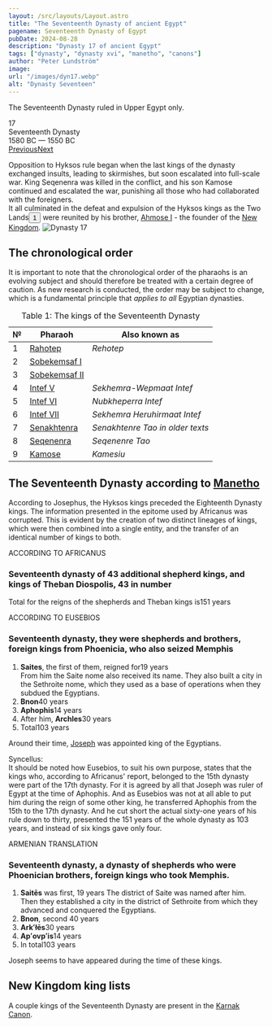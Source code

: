 ```yaml
---
layout: /src/layouts/Layout.astro
title: "The Seventeenth Dynasty of ancient Egypt"
pagename: Seventeenth Dynasty of Egypt
pubDate: 2024-08-28
description: "Dynasty 17 of ancient Egypt"
tags: ["dynasty", "dynasty xvi", "manetho", "canons"]
author: "Peter Lundström"
image:
url: "/images/dyn17.webp"
alt: "Dynasty Seventeen"
---
```


<p class="lead">The Seventeenth Dynasty ruled in Upper Egypt only.</p>

<div class="dynruta float-right ml-4 mb-3 mt-4">
	<div class="flex flex-col justify-center items-center [text-shadow:_0_1px_0_rgb(255_255_255_/_20%)]">
		<div class="text-9xl font-bold [text-shadow:_0_1px_0_rgb(255_255_255_/_40%)]">17</div>
		<div>Seventeenth Dynasty</div>
		<div>1580 BC &mdash; 1550 BC</div>
		<div class="w-full flex justify-between"><a href="/dynasty/16">Previous</a><a href="/dynasty/18">Next</a></div>
	</div>
</div>
<p>Opposition to Hyksos rule began when the last kings of the dynasty exchanged insults, leading to skirmishes, but soon escalated into full-scale war. King Seqenenra was killed in the conflict, and his son Kamose continued and escalated the war, punishing all those who had collaborated with the foreigners.<br />It all culminated in the defeat and expulsion of the Hyksos kings as the Two Lands<button popovertarget="pop01">1</button> were reunited by his brother, <a href="/pharaohs/Ahmose-I">Ahmose I</a> - the founder of the <a href="/periods/new-kingdom">New Kingdom</a>.

<img class="w-full rounded-sm sm:rounded-xl my-10" src="/images/dyn17.webp" alt="Dynasty 17">
<h2 class="mt-10 text-wrap">The chronological order</h3>

It is important to note that the chronological order of the pharaohs is an evolving subject and should therefore be treated with a certain degree of caution. As new research is conducted, the order may be subject to change, which is a fundamental principle that <i>applies to all</i> Egyptian dynasties.

</p>

<table>
	<caption class="py-2 text-sm">Table 1: The kings of the Seventeenth Dynasty</caption>
	<thead>
		<tr>
			<th scope="col" class="w-5 text-center">№</th>
			<th scope="col" class="pl-3">Pharaoh</th>
			<th scope="col" class="pl-3">Also known as</th>
		</tr>
	</thead>
	<tbody>
		<tr><td>1</td><td><a href="/pharaohs/Rahotep">Rahotep</a></td><td><em>Rehotep</em></td></tr>
		<tr><td>2</td><td><a href="/pharaohs/Sobekemsaf-I">Sobekemsaf I</a></td><td><em></em></td></tr>
		<tr><td>3</td><td><a href="/pharaohs/Sobekemsaf-II">Sobekemsaf II</a></td><td><em></em></td></tr>
		<tr><td>4</td><td><a href="/pharaohs/Intef-V">Intef V</a></td><td><em>Sekhemra-Wepmaat Intef</em></td></tr>
		<tr><td>5</td><td><a href="/pharaohs/Intef-VI">Intef VI</a></td><td><em>Nubkheperra Intef</em></td></tr>
		<tr><td>6</td><td><a href="/pharaohs/Intef-VII">Intef VII</a></td><td><em>Sekhemra Heruhirmaat Intef</em></td></tr>
		<tr><td>7</td><td><a href="/pharaohs/Senakhtenra">Senakhtenra</a></td><td><em>Senakhtenre Tao in older texts</em></td></tr>
		<tr><td>8</td><td><a href="/pharaohs/Seqenenra">Seqenenra</a></td><td><em>Seqenenre Tao</em></td></tr>
		<tr><td>9</td><td><a href="/pharaohs/Kamose">Kamose</a></td><td><em>Kamesiu</em></td></tr>
	</tbody>
</table>

<h2 class="mt-10 text-wrap">The Seventeenth Dynasty according to <a href="/authors/manetho">Manetho</a></h2>
<p class="pb-6">
	According to Josephus, the Hyksos kings preceded the Eighteenth Dynasty kings. The information presented in the epitome used by Africanus was corrupted. This is evident by the creation of two distinct lineages of kings, which were then combined into a single entity, and the transfer of an identical number of kings to both.
</p>

<div class="dynasty">
	<div class="w-full">
		<div class="according">ACCORDING TO AFRICANUS</div>
		<h3>Seventeenth dynasty of 43 additional shepherd kings, and kings of Theban Diospolis, 43 in number</h3>
		<p>Total for the reigns of the shepherds and Theban kings is<span class="y">151 years</span></p>
	</div>
	<div class="w-full">
		<div class="according">ACCORDING TO EUSEBIOS</div>
		<h3>Seventeenth dynasty, they were shepherds and brothers, foreign kings from Phoenicia, who also seized Memphis</h3>
		<ol class="farao">
			<li>
				<b>Saites</b>, the first of them, reigned for<span class="y">19 years</span><br />From him the Saite nome also received its name. They
				also built a city in the Sethroite nome, which they used as a base of operations when they subdued the Egyptians.
			</li>
			<li><b>Bnon</b><span class="y">40 years</span></li>
			<li><b>Aphophis</b><span class="y">14 years</span></li>
			<li>After him, <b>Archles</b><span class="y">30 years</span></li>
			<li class="total">Total<span class="y">103 years</span></li>
		</ol>
		<p>
			Around their time, <a href="https://en.wikipedia.org/wiki/Joseph_(Genesis)" target="_blank">Joseph</a> was appointed king of the Egyptians.
		</p>
		<p class="synk"><span>Syncellus:</span><br />It should be noted how Eusebios, to suit his own purpose, states that the kings who, according to Africanus' report, belonged to the 15th dynasty were part of the 17th dynasty. For it is agreed by all that Joseph was ruler of Egypt at the time of Aphophis. And as Eusebios was not at all able to put him during the reign of some other king, he transferred Aphophis from the 15th to the 17th dynasty. And he cut short the actual sixty-one years of his rule down to thirty, presented the 151 years of the whole dynasty as 103 years, and instead of six kings gave only four.
		</p>
	</div>
	<div class="w-full">
		<div class="according">ARMENIAN TRANSLATION</div>
		<h3>Seventeenth dynasty, a dynasty of shepherds who were Phoenician brothers, foreign kings who took Memphis.</h3>
		<ol class="farao">
			<li>
				<b lang="xcl">Saitēs</b> was first, <span class="y">19 years</span> The district of Saite was named after him. Then they established a
				city in the district of Sethroite from which they advanced and conquered the Egyptians.
			</li>
			<li><b lang="xcl">Bnon</b>, second <span class="y">40 years</span></li>
			<li><b lang="xcl">Arkʻłēs</b><span class="y">30 years</span></li>
			<li><b lang="xcl">Apʻovpʻis</b><span class="y">14 years</span></li>
			<li class="total">In total<span class="y">103 years</span></li>
		</ol>
		<p>Joseph seems to have appeared during the time of these kings.</p>
	</div>
</div>

<h2 class="mt-10 text-wrap">New Kingdom king lists</h2>
<p>
	A couple kings of the Seventeenth Dynasty are present in the <a href="/kinglists/karnak-canon">Karnak Canon</a>. 
</p>
<div id="pop01" popover><p>1</p> <b>The Two Lands</b> refers to <i>Upper Egypt</i> and <i>Lower Egypt</i>.</div>
